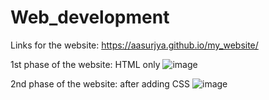 # Web_development

Links for the website: https://aasurjya.github.io/my_website/

1st phase of the website:
HTML only
![image](https://user-images.githubusercontent.com/44926849/214322841-6b20077d-14fc-46c5-b1e6-031d15eca2e6.png)



2nd phase of the website:
after adding CSS
![image](https://user-images.githubusercontent.com/44926849/214242762-325c8ba4-63fa-4bf9-a3e9-f8468f129b25.png)

